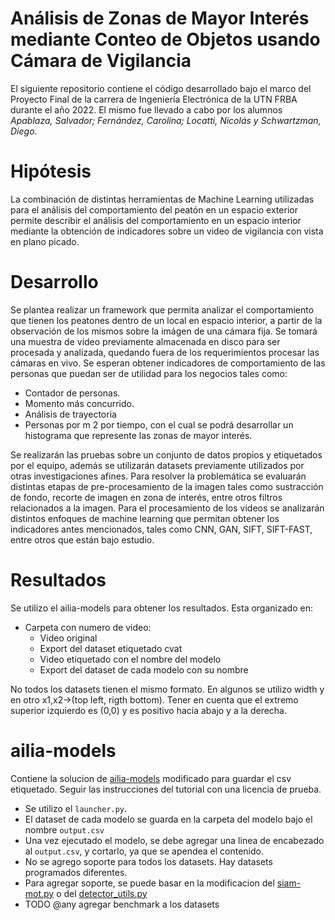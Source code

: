 # Análisis de Zonas de Mayor Interés mediante Conteo de Objetos usando Cámara de Vigilancia

El siguiente repositorio contiene el código desarrollado bajo el marco del Proyecto Final de la carrera de Ingeniería Electrónica de la UTN FRBA durante el año 2022.
El mismo fue llevado a cabo por los alumnos _Apablaza, Salvador; Fernández, Carolina; Locatti, Nicolás y Schwartzman, Diego_.

# Hipótesis
La combinación de distintas herramientas de Machine Learning utilizadas para el análisis del comportamiento del peatón en un espacio exterior permite describir el análisis del comportamiento en un espacio interior mediante la obtención de indicadores sobre un video de vigilancia con vista en plano picado.

# Desarrollo
Se plantea realizar un framework que permita analizar el comportamiento que tienen los peatones dentro de un local en espacio interior, a partir de la observación de los mismos sobre la imágen de una cámara fija. Se tomará una muestra de video previamente almacenada en disco para ser procesada y analizada, quedando fuera de los requerimientos procesar las cámaras en vivo.
Se esperan obtener indicadores de comportamiento de las personas que puedan ser de utilidad para los negocios tales como:
- Contador de personas.
- Momento más concurrido.
- Análisis de trayectoria
- Personas por m 2 por tiempo, con el cual se podrá desarrollar un histograma que represente las zonas de mayor interés.

Se realizarán las pruebas sobre un conjunto de datos propios y etiquetados por el equipo, además se utilizarán datasets previamente utilizados por otras investigaciones afines. Para resolver la problemática se evaluarán distintas etapas de pre-procesamiento de la imagen tales como sustracción de fondo, recorte de imagen en zona de interés, entre otros filtros relacionados a la imagen. Para el procesamiento de los videos se analizarán distintos enfoques de machine learning que permitan obtener los indicadores antes mencionados, tales como CNN, GAN, SIFT, SIFT-FAST, entre otros que están bajo estudio.

# Resultados
Se utilizo el ailia-models para obtener los resultados. Esta organizado en:
- Carpeta con numero de video:
    - Video original
    - Export del dataset etiquetado cvat
    - Video etiquetado con el nombre del modelo
    - Export del dataset de cada modelo con su nombre

No todos los datasets tienen el mismo formato. En algunos se utilizo width y en otro x1,x2->(top left, rigth bottom). Tener en cuenta que el extremo superior izquierdo es (0,0) y es positivo hacia abajo y a la derecha.



# ailia-models
Contiene la solucion de [ailia-models](https://github.com/axinc-ai/ailia-models/blob/master/TUTORIAL.md) modificado para guardar el csv etiquetado. Seguir las instrucciones del tutorial con una licencia de prueba.
- Se utilizo el `launcher.py`.
- El dataset de cada modelo se guarda en la carpeta del modelo bajo el nombre `output.csv`
- Una vez ejecutado el modelo, se debe agregar una linea de encabezado al `output.csv`, y cortarlo, ya que se apendea el contenido.
- No se agrego soporte para todos los datasets. Hay datasets programados diferentes. 
- Para agregar soporte, se puede basar en la modificacion del [siam-mot.py](./ailia-models/object_tracking/siam-mot/siam-mot.py) o del [detector_utils.py](./ailia-models/util/detector_utils.py)
- TODO @any agregar benchmark a los datasets
